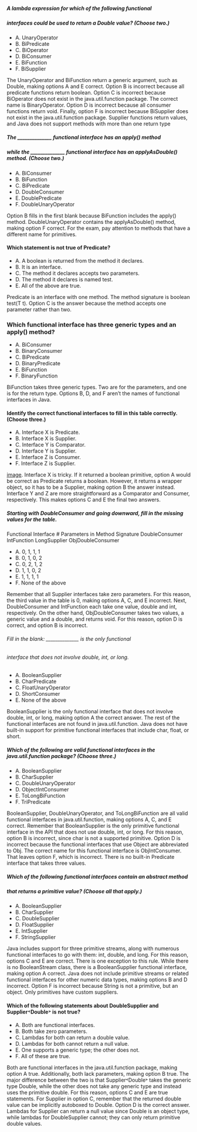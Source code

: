 ##### A lambda expression for which of the following functional
##### interfaces could be used to return a Double value? (Choose two.)
* A. UnaryOperator
* B. BiPredicate
* C. BiOperator
* D. BiConsumer
* E. BiFunction
* F. BiSupplier

The UnaryOperator and BiFunction return a generic argument,
such as Double, making options A and E correct.
Option B is incorrect because all predicate functions return boolean.
Option C is incorrect because BiOperator does not exist in the java.util.function package.
The correct name is BinaryOperator.
Option D is incorrect because all consumer functions return void.
Finally, option F is incorrect because BiSupplier does not exist in the java.util.function package.
Supplier functions return values, and Java does not support methods with more than one return type

##### The ______________ functional interface has an apply() method
##### while the ______________ functional interface has an applyAsDouble() method. (Choose two.)
* A. BiConsumer
* B. BiFunction
* C. BiPredicate
* D. DoubleConsumer
* E. DoublePredicate
* F. DoubleUnaryOperator

Option B fills in the first blank because BiFunction includes the apply() method.
DoubleUnaryOperator contains the applyAsDouble() method, making option F correct.
For the exam, pay attention to methods that have a different name for primitives.

#### Which statement is not true of Predicate?
*  A. A boolean is returned from the method it declares.
*  B. It is an interface.
*  C. The method it declares accepts two parameters.
*  D. The method it declares is named test.
*  E. All of the above are true.

Predicate is an interface with one method.
The method signature is boolean test(T t).
Option C is the answer because the method accepts one parameter rather than two.

### Which functional interface has three generic types and an apply() method?
* A. BiConsumer
* B. BinaryConsumer
* C. BiPredicate
* D. BinaryPredicate
* E. BiFunction
* F. BinaryFunction

BiFunction takes three generic types. Two are for the parameters, and one is for the return type.
Options B, D, and F aren’t the names of functional interfaces in Java.

#### Identify the correct functional interfaces to fill in this table correctly. (Choose three.)
*  A. Interface X is Predicate.
*  B. Interface X is Supplier.
*  C. Interface Y is Comparator.
*  D. Interface Y is Supplier.
*  E. Interface Z is Consumer.
*  F. Interface Z is Supplier.

[image](./images/fi-return_type.png).
Interface X is tricky. If it returned a boolean primitive,
option A would be correct as Predicate returns a boolean.
However, it returns a wrapper object,
so it has to be a Supplier, making option B the answer instead.
Interface Y and Z are more straightforward as a Comparator and Consumer, respectively.
This makes options C and E the final two answers.

##### Starting with DoubleConsumer and going downward, fill in the missing values for the table.
Functional Interface	         # Parameters in Method Signature
    DoubleConsumer
    IntFunction
    LongSupplier
    ObjDoubleConsumer

*  A. 0, 1, 1, 1
*  B. 0, 1, 0, 2
*  C. 0, 2, 1, 2
*  D. 1, 1, 0, 2
*  E. 1, 1, 1, 1
*  F. None of the above

Remember that all Supplier interfaces take zero parameters.
For this reason, the third value in the table is 0, making options A, C, and E incorrect.
Next, DoubleConsumer and IntFunction each take one value, double and int, respectively.
On the other hand, ObjDoubleConsumer takes two values,
a generic value and a double, and returns void.
For this reason, option D is correct, and option B is incorrect.

###### Fill in the blank: ______________ is the only functional
###### interface that does not involve double, int, or long.
* A. BooleanSupplier
* B. CharPredicate
* C. FloatUnaryOperator
* D. ShortConsumer
* E. None of the above

BooleanSupplier is the only functional interface that does not involve double, int, or long,
making option A the correct answer.
The rest of the functional interfaces are not found in java.util.function.
Java does not have built-in support for primitive
functional interfaces that include char, float, or short.

##### Which of the following are valid functional interfaces in the java.util.function package? (Choose three.)
* A. BooleanSupplier
* B. CharSupplier
* C. DoubleUnaryOperator
* D. ObjectIntConsumer
* E. ToLongBiFunction
* F. TriPredicate

BooleanSupplier, DoubleUnaryOperator, and ToLongBiFunction are
all valid functional interfaces in java.util.function,
making options A, C, and E correct.
Remember that BooleanSupplier is the only primitive functional interface in the API
that does not use double, int, or long. For this reason,
option B is incorrect, since char is not a supported primitive.
Option D is incorrect because the functional interfaces
that use Object are abbreviated to Obj. The correct name
for this functional interface is ObjIntConsumer.
That leaves option F, which is incorrect.
There is no built-in Predicate interface that takes three values.

##### Which of the following functional interfaces contain an abstract method
##### that returns a primitive value? (Choose all that apply.)
*  A. BooleanSupplier
*  B. CharSupplier
*  C. DoubleSupplier
*  D. FloatSupplier
*  E. IntSupplier
*  F. StringSupplier

Java includes support for three primitive streams, along with numerous
functional interfaces to go with them: int, double, and long.
For this reason, options C and E are correct.
There is one exception to this rule. While there is no BooleanStream class,
there is a BooleanSupplier functional interface, making option A correct.
Java does not include primitive streams or related functional
interfaces for other numeric data types, making options B and D incorrect.
Option F is incorrect because String is not a primitive,
but an object. Only primitives have custom suppliers.

#### Which of the following statements about DoubleSupplier and Supplier˂Double˃ is not true?
* A. Both are functional interfaces.
* B. Both take zero parameters.
* C. Lambdas for both can return a double value.
* D. Lambdas for both cannot return a null value.
* E. One supports a generic type; the other does not.
* F. All of these are true.

Both are functional interfaces in the java.util.function package,
making option A true. Additionally, both lack parameters, making option B true.
The major difference between the two is that Supplier˂Double˃ takes
the generic type Double, while the other does not take any generic
type and instead uses the primitive double.
For this reason, options C and E are true statements.
For Supplier<Double> in option C, remember that the returned
double value can be implicitly autoboxed to Double.
Option D is the correct answer. Lambdas for Supplier<Double>
can return a null value since Double is an object type,
while lambdas for DoubleSupplier cannot; they can only return primitive double values.

